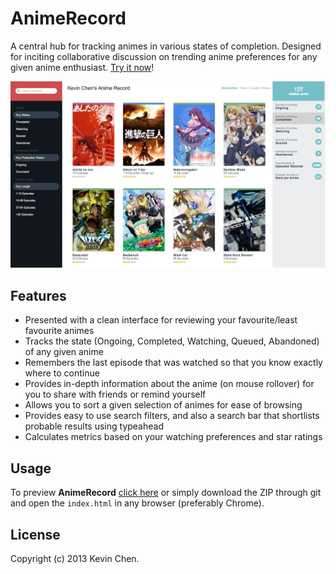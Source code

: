 AnimeRecord
===========

A central hub for tracking animes in various states of completion. Designed for inciting collaborative discussion on trending anime preferences for any given anime enthusiast. [Try it now](http://htmlpreview.github.io/?https://github.com/k39chen/D3PX/blob/master/index.html)!

![alt='promo.jpg'](promo.jpg)

Features
------------
+ Presented with a clean interface for reviewing your favourite/least favourite animes
+ Tracks the state (Ongoing, Completed, Watching, Queued, Abandoned) of any given anime
+ Remembers the last episode that was watched so that you know exactly where to continue
+ Provides in-depth information about the anime (on mouse rollover) for you to share with friends or remind yourself
+ Allows you to sort a given selection of animes for ease of browsing
+ Provides easy to use search filters, and also a search bar that shortlists probable results using typeahead
+ Calculates metrics based on your watching preferences and star ratings

Usage
------------

To preview **AnimeRecord** [click here](http://htmlpreview.github.io/?https://github.com/k39chen/AnimeRecord/blob/master/index.html) or 
simply download the ZIP through git and open the `index.html` in any browser (preferably Chrome).

License
-------------
Copyright (c) 2013 Kevin Chen.
